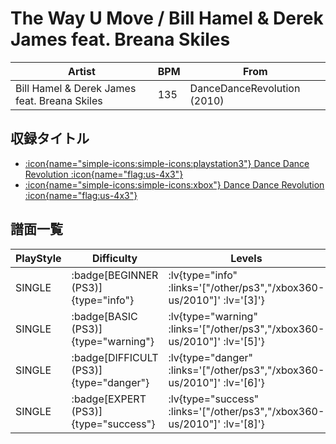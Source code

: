 # The Way U Move / Bill Hamel & Derek James feat. Breana Skiles

|Artist|BPM|From|
|------|---|----|
|Bill Hamel & Derek James feat. Breana Skiles|135|DanceDanceRevolution (2010)|

## 収録タイトル

- [ :icon{name="simple-icons:simple-icons:playstation3"} Dance Dance Revolution :icon{name="flag:us-4x3"} ](/other/ps3)
- [ :icon{name="simple-icons:simple-icons:xbox"} Dance Dance Revolution :icon{name="flag:us-4x3"} ](/xbox360-us/2010)

## 譜面一覧

|PlayStyle|Difficulty|Levels|Notes|Movie|
|---------|----------|------|-----|-----|
|SINGLE| :badge[BEGINNER (PS3)]{type="info"} | :lv{type="info" :links='["/other/ps3","/xbox360-us/2010"]' :lv='[3]'} |131/0||
|SINGLE| :badge[BASIC (PS3)]{type="warning"} | :lv{type="warning" :links='["/other/ps3","/xbox360-us/2010"]' :lv='[5]'} |193/54||
|SINGLE| :badge[DIFFICULT (PS3)]{type="danger"} | :lv{type="danger" :links='["/other/ps3","/xbox360-us/2010"]' :lv='[6]'} |237/46||
|SINGLE| :badge[EXPERT (PS3)]{type="success"} | :lv{type="success" :links='["/other/ps3","/xbox360-us/2010"]' :lv='[8]'} |341/24||
